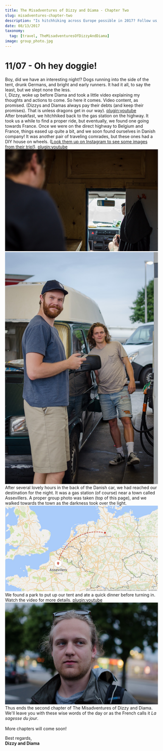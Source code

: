 ```yaml
---
title: The Misadventures of Dizzy and Diama - Chapter Two
slug: misadventures-chapter-two
description: "Is hitchhiking across Europe possible in 2017? Follow us, and find out!"
date: 08/13/2017
taxonomy:
  tag: [travel, TheMisadventuresOfDizzyAndDiama]
image: group_photo.jpg
---
```


# 11/07 - Oh hey doggie!
Boy, did we have an interesting night!? Dogs running into the side of the tent, drunk Germans, and bright and early runners. It had it all, to say the least, but we slept none the less.</br>
I, Dizzy, woke up before Diama and took a little video explaining my thoughts and actions to come. So here it comes. Video content, as promised. (Dizzys and Diamas always pay their debts (and keep their promises). That is unless dragons get in our way).
[plugin:youtube](https://www.youtube.com/watch?v=oSBbhohNGDk)
<br />
After breakfast, we hitchhiked back to the gas station on the highway. It took us a while to find a proper ride, but eventually, we found one going towards France. Once we were on the direct highway to Belgium and France, things eased up quite a bit, and we soon found ourselves in Danish company! It was another pair of traveling comrades, but these ones had a DIY house on wheels. ([Look them up on Instagram to see some images from their trip!](https://www.instagram.com/jens_thygesen/)). 
[plugin:youtube](https://www.youtube.com/watch?v=X0SumG_1ZfY)
<br />
![Diama and Jonas chatting it up][diama_in_car]
![Jonas and Jens, the Danes][our_drivers]
After several lovely hours in the back of the Danish car, we had reached our destination for the night. It was a gas station (of course) near a town called Assevillers. A proper group photo was taken (top of this page), and we walked towards the town as the darkness took over the light. 
![Map of the Day][map]
We found a park to put up our tent and ate a quick dinner before turning in. Watch the video for more details.
[plugin:youtube](https://www.youtube.com/watch?v=x4hW0VLAN5Y)<br />
![Wisdom of the Day: Say hello to strangers - they usually don't bite!][diama_outside]
Thus ends the second chapter of The Misadventures of Dizzy and Diama. We'll leave you with these wise words of the day or as the French calls it _La sagesse du jour_.
<br /><br />
More chapters will come soon!

Best regards,<br />**Dizzy and Diama**

[diama_in_car]: images/diama_in_car.jpg?lightbox=1180&cropResize=900 
[diama_outside]: images/diama_outside.jpg?lightbox=1180&cropResize=900
[our_drivers]: images/our_drivers.jpg?lightbox=1180&cropResize=900
[map]: images/map_schwarmstedt_to_assevillers.jpg?lightbox=900
